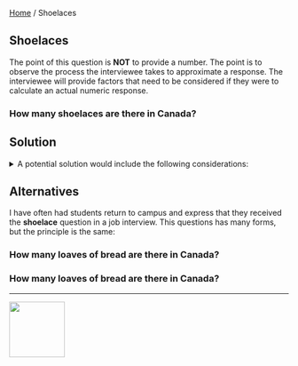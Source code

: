 [Home](/) / Shoelaces

<style>@import url("//readme.codeadam.ca/readme.css");</style>

## Shoelaces

The point of this question is **NOT** to provide a number. The point is to observe the process the interviewee takes to approximate a response. The interviewee will provide factors that need to be considered if they were to calculate an actual numeric response.

### How many shoelaces are there in Canada?

## Solution

<details>

<summary>
A potential solution would include the following considerations:
</summary>

### TESTING CONTENT

 - Test  
 - Test 2  


</details>


## Alternatives

I have often had students return to campus and express that they received the **shoelace** question in a job interview. This questions has many forms, but the principle is the same:

### How many loaves of bread are there in Canada?

### How many loaves of bread are there in Canada?

---

<a href="https://codeadam.ca">
<img src="https://cdn.codeadam.ca/images@1.0.0/codeadam-logo-coloured-horizontal.png" width="100">
</a>
